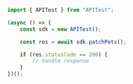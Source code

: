 <!-- Start SDK Example Usage -->


```typescript
import { APITest } from "APITest";

(async () => {
    const sdk = new APITest();

    const res = await sdk.patchPets();

    if (res.statusCode == 200) {
        // handle response
    }
})();

```
<!-- End SDK Example Usage -->